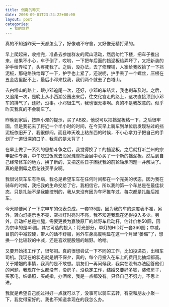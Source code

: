```yaml
---
title: 倒霉的昨天
date: 2008-09-01T23:24:22+00:00
layout: post
categories:
  - 我的世界
---
```


真的不知道昨天一天都怎么了，好像魂不守舍，又好像无精打采的。

早上爬起来，收拾完，准备去参加群友的爬山活动，然后匆忙下楼，把车子推出来，结果不小心，车子倒了，哎哟，一下把车后面的挡泥板给弄坏了，又把新装的护手给弄松了，头疼死我了。之后，没办法，去了修理铺，人家给我收拾了一下挡泥板，那电烙铁给焊了一下，护手也上紧了，还说呢，护手丢了一个螺丝，压根在五金店里配不上，最后小邓来找我，我们两个就去了白塔山。

去白塔山的路上，跟小邓追尾一次，还好，小邓的车结实，我也刹车及时。之后，又追尾一次，是晚上从小西湖公园出来后，往文化宫走的路上，这次直接顶到小邓车的排气了，还好，没事。小邓很生气，我也很无辜啊。真的不是我故意的。似乎昨天我真的不会骑车了。

昨晚到家后，按照小邓的提示，买了AB胶，他说可以把挡泥板粘一下，之后很牢固，但是我花去了将近一个半小时的时间，在今天早上骑车到单位后发现粘过的挡泥板依旧开了，我很郁闷。而且昨天晚上粘东西的时候，不小心拿刀子把自己的手划了一道很深的口子，我真的是太背了！

在早上做了一系列的思想斗争之后，我觉得换了丫的挡泥板，之后就打听兰州的宗申配件专卖，中午吃过饭就去段家滩摩托会展中心买了一个新的挡泥板，然后到自己经常修车的地方，换了新的，又把这些日子困扰我的前轮轴承问题一并解决了。真的是倒霉之后花钱买平安啊。
<!--more-->
我很讨厌车车有毛病，我总是希望车车在任何时间都在一个完美的状态，因为我在骑车的时候，我把我的生命交给了它，我相信它。所以我的第一个车总是在最佳状态，只是扎胎不是我能控制的，我从来没有因为车坏推车过，每次都是扎胎后推车。

今天顺便问了一下宗申车的仪表总成，一套135圆，因为我的车的速度表不准，另外，转向灯提示也不亮，空挡灯时亮时不亮，我不知道我现在还得投入多少。另外，启动杆总是挡腿，需要更换为嘉陵原厂的越野车启动杆，估计价格50圆，因为宗申的是45圆。其它可选的投入：灯光部分，单灯的HID灯一套360圆；中减，目前的中减较硬，带人的话不舒服，另外车身高度明显在这一个月里“萎缩”了，想换一个比较软的中减，还是喜欢屁股翘的越野。哈哈。

又要开始找工作了，很郁闷。真的很想尝试一下不同的工作，比如投递员，出租车司机。我现在的状态就是朝不保夕，真的，每个月投入在车上的费用比抽烟都高。关于婚姻的事情，我真的是不敢想。朋友们一再问候我，我实在没有办法回答他们的问题，我现在什么都没有，没房子，没稳定工作，结婚又要好多钱，装修房子，买家电，结婚照，买戒指，办酒席，我是一点都没有。只怪自己不努力，不思上进。

我就是希望自己能过得好一点就可以了，没事可以骑车去转，有空和朋友小聚一下，我觉得蛮好的。我也不知道拿现在的我怎么办。